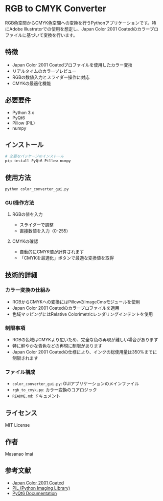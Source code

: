 # RGB to CMYK Converter

RGB色空間からCMYK色空間への変換を行うPythonアプリケーションです。特にAdobe Illustratorでの使用を想定し、Japan Color 2001 Coatedのカラープロファイルに基づいて変換を行います。

## 特徴

- Japan Color 2001 Coatedプロファイルを使用したカラー変換
- リアルタイムのカラープレビュー
- RGBの数値入力とスライダー操作に対応
- CMYKの最適化機能

## 必要要件

- Python 3.x
- PyQt6
- Pillow (PIL)
- numpy

## インストール

```bash
# 必要なパッケージのインストール
pip install PyQt6 Pillow numpy
```

## 使用方法

```bash
python color_converter_gui.py
```

### GUI操作方法

1. RGBの値を入力
   - スライダーで調整
   - 直接数値を入力（0-255）

2. CMYKの確認
   - 自動的にCMYK値が計算されます
   - 「CMYKを最適化」ボタンで最適な変換値を取得

## 技術的詳細

### カラー変換の仕組み

- RGBからCMYKへの変換にはPillowのImageCmsモジュールを使用
- Japan Color 2001 Coatedのカラープロファイルを適用
- 色域マッピングにはRelative Colorimetricレンダリングインテントを使用

### 制限事項

- RGBの色域はCMYKより広いため、完全な色の再現が難しい場合があります
- 特に鮮やかな青色などの再現に制限があります
- Japan Color 2001 Coatedの仕様により、インクの総使用量は350%までに制限されます

### ファイル構成

- `color_converter_gui.py`: GUIアプリケーションのメインファイル
- `rgb_to_cmyk.py`: カラー変換のコアロジック
- `README.md`: ドキュメント

## ライセンス

MIT License

## 作者

Masanao Imai

## 参考文献

- [Japan Color 2001 Coated](https://www.japancolor.jp/standard.html)
- [PIL (Python Imaging Library)](https://pillow.readthedocs.io/)
- [PyQt6 Documentation](https://www.riverbankcomputing.com/static/Docs/PyQt6/)
